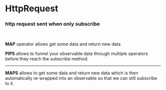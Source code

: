 # HttpRequest

<h3>http request sent when only subscribe</h3> <br>
<p><strong>MAP</strong> operator allows get some data and return new data</p>
<p><strong>PIPS</strong> allows to funnel your observable data through multiple operators before they reach the subscribe method.</p>
<hr>
<p><strong>MAPS</strong> allows to get some data and return new data which is then automatically re-wrapped into an observable  so that we can still subscribe to it.</p>
